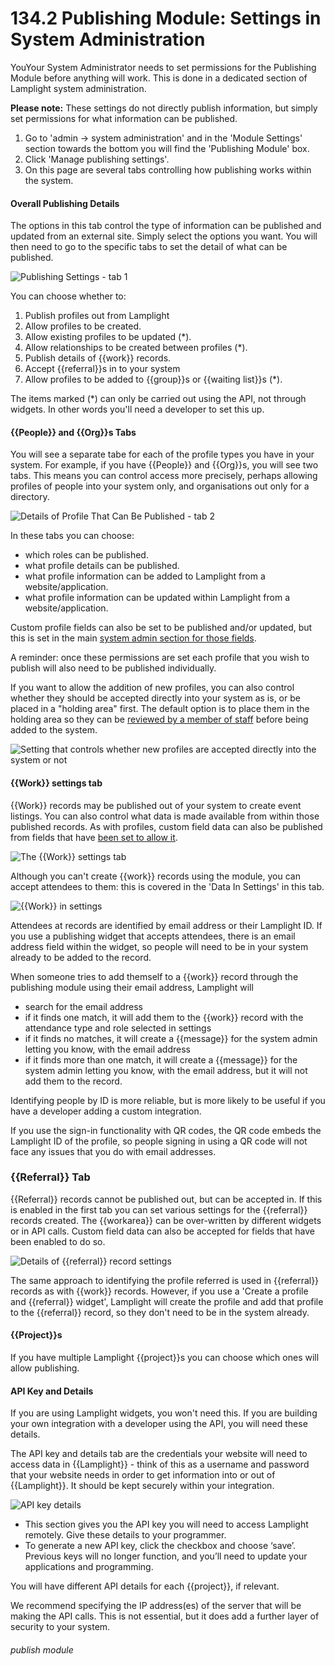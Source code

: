 # 134.2 Publishing Module: Settings in System Administration

YouYour System Administrator needs to set permissions for the Publishing Module before anything will work. This is done
in a dedicated section of Lamplight system administration.

**Please note:** These settings do not directly publish information, but simply set permissions for what information can
be published.

1. Go to 'admin -> system administration' and in the 'Module Settings' section towards the bottom you will find
  the 'Publishing Module' box.
2. Click 'Manage publishing settings'. 
3. On this page are several tabs controlling how publishing works within the system.

#### Overall Publishing Details

The options in this tab control the type of information can be published and updated from an external site. Simply
select the options you want. You will then need to go to the specific tabs to set the detail of what can be published.

![Publishing Settings - tab 1](134.2a_publishing_settings)

You can choose whether to:

1. Publish profiles out from Lamplight
2. Allow profiles to be created.
3. Allow existing profiles to be updated (*).
4. Allow relationships to be created between profiles (*).
5. Publish details of {{work}} records.
6. Accept {{referral}}s in to your system
7. Allow profiles to be added to {{group}}s or {{waiting list}}s (*).

The items marked (*) can only be carried out using the API, not through widgets. In other words you'll need a developer
to set this up.

#### {{People}} and {{Org}}s Tabs

You will see a separate tabe for each of the profile types you have in your system. For example, if you have
{{People}} and {{Org}}s, you will see two tabs. This means you can control access more precisely, perhaps allowing
profiles of people into your system only, and organisations out only for a directory.


![Details of Profile That Can Be Published - tab 2](134.2b_publish_profile)

In these tabs you can choose:

- which roles can be published.
- what profile details can be published.
- what profile information can be added to Lamplight from a website/application.
- what profile information can be updated within Lamplight from a website/application.

Custom profile fields can also be set to be published and/or updated, but this is set in the main [system admin
section for those fields](help/index/p/104).

A reminder: once these permissions are set each profile that you wish to publish will also need to be published individually.

If you want to allow the addition of new profiles, you can also control whether they should be accepted directly
into your system as is, or be placed in a "holding area" first. The default option is to place them in the 
holding area so they can be [reviewed by a member of staff](/help/index/p/48.7) before being added to the system. 

![Setting that controls whether new profiles are accepted directly into the system or not](134.2c_publish_profile.png)


#### {{Work}} settings tab

{{Work}} records may be published out of your system to create event listings. You can also control what data is made
available from within those published records. As with profiles, custom field data can also be published from fields
that have [been set to allow it](help/index/p/104.3.1).

![The {{Work}} settings tab](134.2d_work_settings.png)

Although you can't create {{work}} records using the module, you can accept attendees to them: this is covered in
the 'Data In Settings' in this tab.

![{{Work}} in settings](134.2e_work_in.png)

Attendees at records are identified by email address or their Lamplight ID. If you use a publishing widget that
accepts attendees, there is an email address field within the widget, so people will need to be in your system
already to be added to the record.

When someone tries to add themself to a {{work}} record through the publishing module using their email address,
Lamplight will
- search for the email address
- if it finds one match, it will add them to the {{work}} record with the attendance type and role selected in settings
- if it finds no matches, it will create a {{message}} for the system admin letting you know, with the email address
- if it finds more than one match, it will create a {{message}} for the system admin letting you know, with the email address,
but it will not add them to the record.

Identifying people by ID is more reliable, but is more likely to be useful if you have a developer adding a 
custom integration.

If you use the sign-in functionality with QR codes, the QR code embeds the Lamplight ID of the profile, so people
signing in using a QR code will not face any issues that you do with email addresses.

### {{Referral}} Tab

{{Referral}} records cannot be published out, but can be accepted in. If this is enabled in the first tab you 
can set various settings for the {{referral}} records created. The {{workarea}} can be over-written by different 
widgets or in API calls. Custom field data can also be accepted for fields that have been enabled to do so.

![Details of {{referral}} record settings](134.2f_referral.png)

The same approach to identifying the profile referred is used in {{referral}} records as with {{work}} records.
However, if you use a 'Create a profile and {{referral}} widget', Lamplight will create the profile and add that
profile to the {{referral}} record, so they don't need to be in the system already.

#### {{Project}}s

If you have multiple Lamplight {{project}}s you can choose which ones will allow publishing.

#### API Key and Details

If you are using Lamplight widgets, you won't need this. If you are building your own integration with a developer
using the API, you will need these details.

The API key and details tab are the credentials your website will need to access data in {{Lamplight}} - think of this
as a username and password that your website needs in order to get information into or out of {{Lamplight}}. It should
be kept securely within your integration.

![API key details](134.2g_api_key.png)

- This section gives you the API key you will need to access Lamplight remotely. Give these details to your programmer.
- To generate a new API key, click the checkbox and choose ‘save’. Previous keys will no longer function, and you’ll
  need to update your applications and programming.

You will have different API details for each {{project}}, if relevant.

We recommend specifying the IP address(es) of the server that will be making the API calls. This is not essential, but it does
add a further layer of security to your system.



###### publish module

